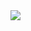 <img src="https://capsule-render.vercel.app/api?type=wave&color=auto&height=300&section=header&text=ChangDDAO%20GitHub&fontSize=40" />

